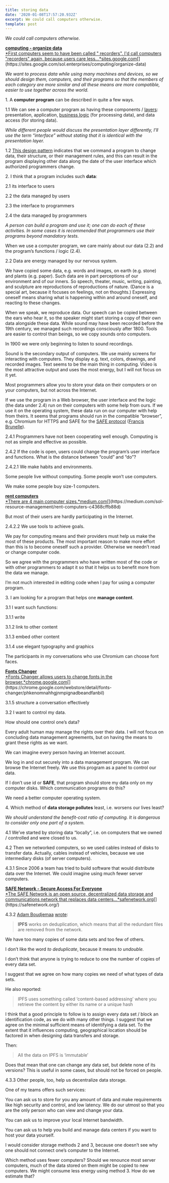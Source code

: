 ```yaml
---
title: storing data
date: '2020-01-08T17:57:20.932Z'
excerpt: We could call computers otherwise.
template: post
---
```

*We could call computers otherwise.*

[**computing - organize data**  
*First computers seem to have been called " recorders". I'd call computers "recorders" again, because users care less…*sites.google.com](https://sites.google.com/sol.enterprises/computing/organize-data "https://sites.google.com/sol.enterprises/computing/organize-data")[](https://sites.google.com/sol.enterprises/computing/organize-data)

*We want to process data while using many machines and devices, so we should design them, computers, and their programs so that the members of each category are more similar and all these means are more compatible, easier to use together across the world.*

1\. A **computer program** can be described in quite a few ways.

1.1 We can see a computer program as having these components / [layers](https://www.wikiwand.com/en/Multitier_architecture): presentation, application, [business logic](https://www.wikiwand.com/en/Business_logic#/Business_logic_layer) (for processing data), and data access (for storing data).

*While different people would discuss the presentation layer differently, I’ll use the term “interface” without stating that it is identical with the presentation layer.*

1.2 [This design pattern](https://www.wikiwand.com/en/Model%E2%80%93view%E2%80%93controller) indicates that we command a program to change data, their structure, or their management rules, and this can result in the program displaying other data along the date of the user interface which authorized programmers change.

2\. I think that a program includes such **data**:

2.1 its interface to users

2.2 the data managed by users

2.3 the interface to programmers

2.4 the data managed by programmers

*A person can build a program and use it; one can do each of these activities. In some cases it is recommended that programmers use their programs beyond mandatory tests.*

When we use a computer program, we care mainly about our data (2.2) and the program’s functions / logic (2.4).

2.2 Data are energy managed by our nervous system.

We have copied some data, e.g. words and images, on earth (e.g. stone) and plants (e.g. paper). Such data are in part perceptions of our environment and of our inners. So speech, theater, music, writing, painting, and sculpture are reproductions of reproductions of nature. (Dance is a special art, because it focuses on feelings, not on thoughts.) Expressing oneself means sharing what is happening within and around oneself, and reacting to these changes.

When we speak, we reproduce data. Our speech can be copied between the ears who hear it, so the speaker might start storing a copy of their own data alongside these data. While sound may have been recorded before the 19th century, we managed such recordings consciously after 1800. Tools are easier to control than beings, so we copy sounds onto computers.

<figcaption>In 1900 we were only beginning to listen to sound recordings.</figcaption>

Sound is the secondary output of computers. We use mainly screens for interacting with computers. They display e.g. text, colors, drawings, and recorded images. Text seems to be the main thing in computing. Video is the most attractive output and uses the most energy, but I will not focus on it yet.

Most programmers allow you to store your data on their computers or on your computers, but not across the Internet.

If we use the program in a Web browser, the user interface and the logic (the data under 2.4) run on their computers with some help from ours. If we use it on the operating system, these data run on our computer with help from theirs. It seems that programs should run in the compatible “browser”, e.g. Chromium for HTTPS and SAFE for the [SAFE protocol](https://safenetforum.org/t/discussion-safe-or-safe-protocol-versus-safenet-domain/10829) ([Francis Brunelle](https://medium.com/u/96b4213f352f)).

2.4.1 Programmers have not been cooperating well enough. Computing is not as simple and effective as possible.

2.4.2 If the code is open, users could change the program’s user interface and functions. What is the distance between “could” and “do”?

2.4.2.1 We make habits and environments.

Some people live without computing. Some people won’t use computers.

We make some people buy size-1 computers.

[**rent computers**  
*There are 4 main computer sizes.*medium.com](https://medium.com/sol-resource-management/rent-computers-c4368cffb88d "https://medium.com/sol-resource-management/rent-computers-c4368cffb88d")[](https://medium.com/sol-resource-management/rent-computers-c4368cffb88d)

But most of their users are hardly participating in the Internet.

2.4.2.2 We use tools to achieve goals.

We pay for computing means and their providers must help us make the most of these products. The most important reason to make more effort than this is to become oneself such a provider. Otherwise we needn’t read or change computer code.

So we agree with the programmers who have written most of the code or with other programmers to adapt it so that it helps us to benefit more from the data we manage.

I’m not much interested in editing code when I pay for using a computer program.

3\. I am looking for a program that helps one **manage content**.

3.1 I want such functions:

3.1.1 write

3.1.2 link to other content

3.1.3 embed other content

3.1.4 use elegant typography and graphics

The participants in my conversations who use Chromium can choose font faces.

[**Fonts Changer**  
*Fonts Changer allows users to change fonts in the browser.*chrome.google.com](https://chrome.google.com/webstore/detail/fonts-changer/phkenomnahhgjnmpignadbeandfanbil "https://chrome.google.com/webstore/detail/fonts-changer/phkenomnahhgjnmpignadbeandfanbil")[](https://chrome.google.com/webstore/detail/fonts-changer/phkenomnahhgjnmpignadbeandfanbil)

3.1.5 structure a conversation effectively

3.2 I want to control my data.

How should one control one’s data?

Every adult human may manage the rights over their data. I will not focus on concluding data management agreements, but on having the means to grant these rights as we want.

We can imagine every person having an Internet account.

We log in and out securely into a data management program. We can browse the Internet freely. We use this program as a panel to control our data.

If I don’t use id or **SAFE**, that program should store my data only on my computer disks. Which communication programs do this?

We need a better computer operating system.

4\. Which method of **data storage pollutes** least, i.e. worsens our lives least?

*We should understand the benefit-cost ratio of computing. It is dangerous to consider only one part of a system.*

4.1 We’ve started by storing data “locally”, i.e. on computers that we owned / controlled and were closed to us.

4.2 Then we networked computers, so we used cables instead of disks to transfer data. Actually, cables instead of vehicles, because we use intermediary disks (of server computers).

4.3.1 Since 2006 a team has tried to build software that would distribute data over the Internet. We could imagine using much fewer server computers.

[**SAFE Network - Secure Access For Everyone**  
*The SAFE Network is an open source, decentralized data storage and communications network that replaces data centers…*safenetwork.org](https://safenetwork.org/ "https://safenetwork.org/")[](https://safenetwork.org/)

4.3.2 [Adam Boudjemaa](https://medium.com/u/6cb78ed2118f) [wrote](https://hackernoon.com/decentralized-cloud-storage-how-it-will-change-the-face-of-the-internet-12-pc1fw3476):

> **IPFS** works on deduplication, which means that all the redundant files are removed from the network.

We have too many copies of some data sets and too few of others.

I don’t like the word *to deduplicate*, because it means *to undouble.*

I don’t think that anyone is trying to reduce to one the number of copies of every data set.

I suggest that we agree on how many copies we need of what types of data sets.

He also reported:

> IPFS uses something called ‘content-based addressing’ where you retrieve the content by either its name or a unique hash

I think that a good principle to follow is to assign every data set / block an identification code, as we do with many other things. I suggest that we agree on the minimal sufficient means of identifying a data set. To the extent that it influences computing, geographical location should be factored in when designing data transfers and storage.

Then:

> All the data on IPFS is ‘immutable’

Does that mean that one can change any data set, but delete none of its versions? This is useful in some cases, but should not be forced on people.

4.3.3 Other people, too, help us decentralize data storage.

One of my teams offers such services:

You can ask us to store for you any amount of data and make requirements like high security and control, and low latency. We do our utmost so that you are the only person who can view and change your data.

You can ask us to improve your local Internet bandwidth.

You can ask us to help you build and manage data centers if you want to host your data yourself.

I would consider storage methods 2 and 3, because one doesn’t see why one should not connect one’s computer to the Internet.

Which method uses fewer computers? Should we renounce most server computers, much of the data stored on them might be copied to new computers. We might consume less energy using method 3. How do we estimate that?
